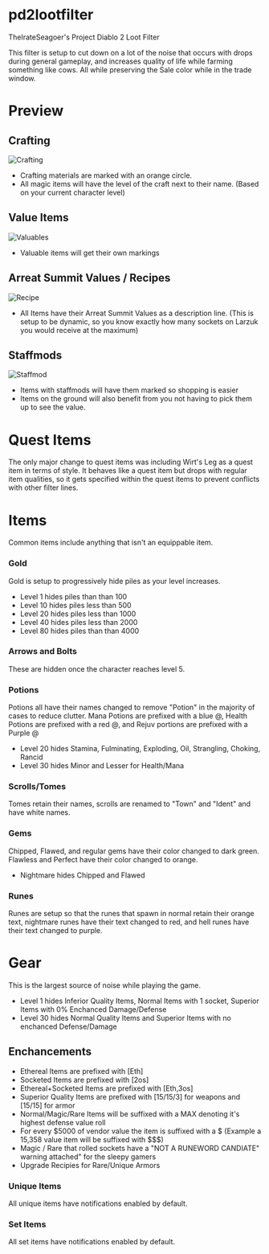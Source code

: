# pd2lootfilter
TheIrateSeagoer's Project Diablo 2 Loot Filter

This filter is setup to cut down on a lot of the noise that occurs with drops during general gameplay, and increases quality of life while farming something like cows. All while preserving the Sale color while in the trade window. 

# Preview
## Crafting
![Crafting](https://i.imgur.com/I9zzRdO.png)
- Crafting materials are marked with an orange circle.
- All magic items will have the level of the craft next to their name. (Based on your current character level)

## Value Items
![Valuables](https://i.imgur.com/7WYnZgy.png)
- Valuable items will get their own markings

## Arreat Summit Values / Recipes
![Recipe](https://i.imgur.com/x9FOL7k.png)
  - All Items have their Arreat Summit Values as a description line. (This is setup to be dynamic, so you know exactly how many sockets on Larzuk you would receive at the maximum)

## Staffmods
![Staffmod](https://i.imgur.com/pn4rRJG.png)
- Items with staffmods will have them marked so shopping is easier
- Items on the ground will also benefit from you not having to pick them up to see the value.


# Quest Items
The only major change to quest items was including Wirt's Leg as a quest item in terms of style. It behaves like a quest item but drops with regular item qualities, so it gets specified within the quest items to prevent conflicts with other filter lines.

# Items
Common items include anything that isn't an equippable item.

### Gold 
Gold is setup to progressively hide piles as your level increases.
- Level 1 hides piles than than 100
- Level 10 hides piles less than 500
- Level 20 hides piles less than 1000
- Level 40 hides piles less than 2000
- Level 80 hides piles than than 4000

### Arrows and Bolts
These are hidden once the character reaches level 5.

### Potions
Potions all have their names changed to remove "Potion" in the majority of cases to reduce clutter. Mana Potions are prefixed with a blue @, Health Potions are prefixed with a red @, and Rejuv portions are prefixed with a Purple @
- Level 20 hides Stamina, Fulminating, Exploding, Oil, Strangling, Choking, Rancid 
- Level 30 hides Minor and Lesser for Health/Mana

### Scrolls/Tomes
Tomes retain their names, scrolls are renamed to "Town" and "Ident" and have white names.

### Gems
Chipped, Flawed, and regular gems have their color changed to dark green. Flawless and Perfect have their color changed to orange.
- Nightmare hides Chipped and Flawed
### Runes
Runes are setup so that the runes that spawn in normal retain their orange text, nightmare runes have their text changed to red, and hell runes have their text changed to purple.

# Gear
This is the largest source of noise while playing the game.
- Level 1 hides Inferior Quality Items, Normal Items with 1 socket, Superior Items with 0% Enchanced Damage/Defense
- Level 30 hides Normal Quality Items and Superior Items with no enchanced Defense/Damage

## Enchancements
  - Ethereal Items are prefixed with [Eth]
  - Socketed Items are prefixed with [2os]
  - Ethereal+Socketed Items are prefixed with [Eth,3os]
  - Superior Quality Items are prefixed with [15/15/3] for weapons and [15/15] for armor
  - Normal/Magic/Rare Items will be suffixed with a MAX denoting it's highest defense value roll
  - For every $5000 of vendor value the item is suffixed with a $ (Example a 15,358 value item will be suffixed with $$$)
  - Magic / Rare that rolled sockets have a "NOT A RUNEWORD CANDIATE" warning attached" for the sleepy gamers
  - Upgrade Recipies for Rare/Unique Armors

### Unique Items
All unique items have notifications enabled by default.
### Set Items
All set items have notifications enabled by default.
